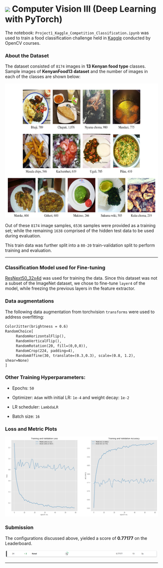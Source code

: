 # <img src = "https://opencv.org/wp-content/uploads/2021/06/OpenCV_logo_black_.png">  Computer Vision III (Deep Learning with PyTorch)

The notebook: `Project1_Kaggle_Competition_Classification.ipynb` was used to train a food classification challenge held in [Kaggle](https://www.kaggle.com/c/opencv-pytorch-dl-course-classification) conducted by OpenCV courses.



### About the Dataset

The dataset consisted of `8174` images in **13 Kenyan food type** classes. Sample images of **KenyanFood13 dataset** and the number of images in each of the classes are shown below:

![](./visuals/Kaggle-Kenyan-Food-Dataset.png?raw=true)

Out of these `8174` image samples, `6536` samples were provided as a training set; while the remaining `1638` comprised of the hidden test data to be used during evaluation.

This train data was further split into a `80-20` train-validation split to perform training and evaluation.

---

### Classification Model used for Fine-tuning

[ResNext50_32x4d](https://pytorch.org/vision/stable/models/generated/torchvision.models.resnext50_32x4d.html#torchvision.models.resnext50_32x4d) was used for training the data. Since this dataset was not a subset of the ImageNet dataset, we chose to fine-tune `layer4` of the model, while freezing the previous layers in the feature extractor.



### Data augmentations

The following data augmentation from torchvision `transforms` were used to address overfitting:

```
ColorJitter(brightness = 0.6)
RandomChoice[
     RandomHorizontalFlip(),
     RandomVerticalFlip(),
     RandomRotation(20, fill=(0,0,0)),
     RandomCrop(224, padding=4),
     RandomAffine(30, translate=(0.3,0.3), scale=(0.8, 1.2), shear=None)
]
```



### Other Training Hyperparameters:

* Epochs: `50`

* Optimizer: `Adam` with initial LR: `1e-4` and weight decay: `1e-2`

* LR scheduler: `LambdaLR`

* Batch size: `16`

  

### Loss and Metric Plots

![](./visuals/loss-metrics-plots.png?raw=true)



### Submission

The configurations discussed above, yielded a score of **0.77177** on the Leaderboard.

![](./visuals/kaggle-leaderboard.png)

---


